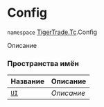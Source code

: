 
# Config

`namespace` [TigerTrade.Tc](../TigerTrade.Tc.md).Config

Описание


### Пространства имён
| Название | Описание |
| --- | --- |
| [`UI`](./Config/UI.md) | *Описание* |
